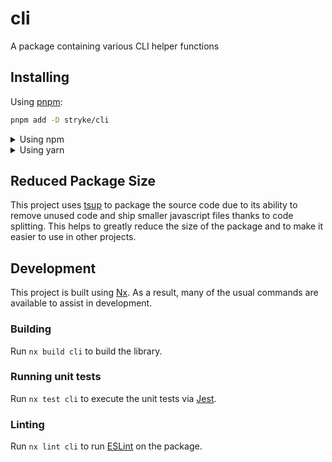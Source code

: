 <!-- START header -->
<!-- END header -->

# cli

A package containing various CLI helper functions

<!-- START doctoc -->
<!-- END doctoc -->

## Installing

Using [pnpm](http://pnpm.io):

```bash
pnpm add -D stryke/cli
```

<details>
  <summary>Using npm</summary>

```bash
npm install -D stryke/cli
```

</details>

<details>
  <summary>Using yarn</summary>

```bash
yarn add -D stryke/cli
```

</details>

## Reduced Package Size

This project uses [tsup](https://tsup.egoist.dev/) to package the source code
due to its ability to remove unused code and ship smaller javascript files
thanks to code splitting. This helps to greatly reduce the size of the package
and to make it easier to use in other projects.

## Development

This project is built using [Nx](https://nx.dev). As a result, many of the usual
commands are available to assist in development.

### Building

Run `nx build cli` to build the library.

### Running unit tests

Run `nx test cli` to execute the unit tests via [Jest](https://jestjs.io).

### Linting

Run `nx lint cli` to run [ESLint](https://eslint.org/) on the package.

<!-- START footer -->
<!-- END footer -->
